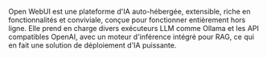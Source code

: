 Open WebUI est une plateforme d'IA auto-hébergée, extensible, riche en fonctionnalités et conviviale, conçue pour fonctionner entièrement hors ligne. Elle prend en charge divers exécuteurs LLM comme Ollama et les API compatibles OpenAI, avec un moteur d'inférence intégré pour RAG, ce qui en fait une solution de déploiement d'IA puissante.

